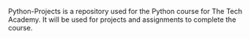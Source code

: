 Python-Projects is a repository used for the Python course for The Tech Academy. It will be used for projects and assignments to complete the course.
